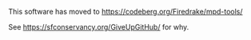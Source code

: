 This software has moved to
https://codeberg.org/Firedrake/mpd-tools/

See https://sfconservancy.org/GiveUpGitHub/ for why.
